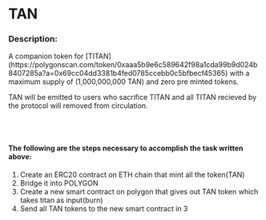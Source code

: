 # TAN 

### Description:
<p>
A companion token for [TITAN](https://polygonscan.com/token/0xaaa5b9e6c589642f98a1cda99b9d024b8407285a?a=0x69cc04dd3381b4fed0785ccebb0c5bfbecf45365) with a maximum supply of (1,000,000,000 TAN) and zero pre minted tokens. 

TAN will be emitted to users who sacrifice TITAN and all TITAN recieved by the protocol will removed from circulation.
</p>
<br></br>

#### The following are the steps necessary to accomplish the task written above:

1. Create an ERC20 contract on ETH chain that mint all the token(TAN)  
2. Bridge it into POLYGON 
3. Create a new smart contract on polygon that gives out TAN token which takes titan as input(burn)
4. Send all TAN tokens to the new smart contract in 3
